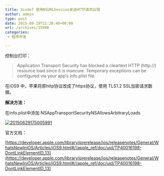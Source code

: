 ```yaml
---
title: Xcode7 使用NSURLSession发送HTTP请求出错
author: admin
type: post
date: 2015-09-19T11:20:48+00:00
url: /archives/15988
categories:
 - 程序开发

---
```

控制台打印：

> Application Transport Security has blocked a cleartext HTTP (http://) resource load since it is insecure. Temporary exceptions can be configured via your app’s Info.plist file.

在iOS9 中，苹果将原http协议改成了https协议，使用 TLS1.2 SSL加密请求数据。

**解决方法：**

在info.plist中添加
NSAppTransportSecurityNSAllowsArbitraryLoads
<true/>

[![20150629175005991](https://blog--static.oss-cn-shanghai.aliyuncs.com//uploads/2023/09/20150629175005991.png)][1]

官方文档：

[https://developer.apple.com/library/prerelease/ios/releasenotes/General/WhatsNewIniOS/Articles/iOS9.html#//apple_ref/doc/uid/TP40016198-DontLinkElementID_13](https://developer.apple.com/library/prerelease/ios/releasenotes/General/WhatsNewIniOS/Articles/iOS9.html#//apple_ref/doc/uid/TP40016198-DontLinkElementID_13)

[1]: http://blog.haohtml.com/wp-content/uploads/2015/09/20150629175005991.png